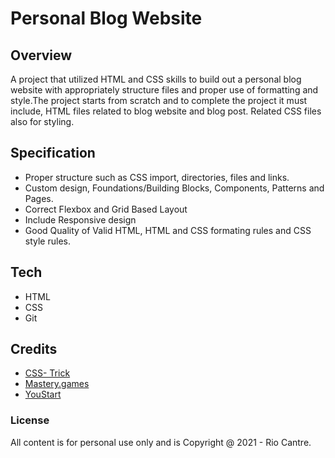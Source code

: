 # Personal Blog Website 

## Overview
A project that utilized HTML and CSS skills to build out a personal blog website with 
appropriately structure files and proper use of formatting and style.The project starts
from scratch and to complete the project it must include, HTML files related to blog 
website and blog post. Related CSS files also for styling.

## Specification
- Proper structure such as CSS import, directories, files and links.
- Custom design, Foundations/Building Blocks, Components, Patterns and Pages.
- Correct Flexbox and Grid Based Layout
- Include Responsive design 
- Good Quality of Valid HTML, HTML and CSS formating rules and CSS style rules.


## Tech 
- HTML
- CSS
- Git

## Credits
- [CSS- Trick](https://css-tricks.com/snippets/css/complete-guide-grid/)
- [Mastery.games](https://mastery.games/post/grid-item-placement/)
- [YouStart](https://medium.com/youstart-labs/beginners-guide-to-choose-between-css-grid-and-flexbox-783005dd2412)


### License

All content is for personal use only and is Copyright @ 2021 - Rio Cantre.





 
